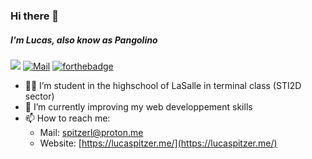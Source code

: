 ### Hi there 👋

##### I'm Lucas, also know as Pangolino

![](https://komarev.com/ghpvc/?username=pangolino30&color=green&style=for-the-badge)
<a href="mailto: spitzerl@proton.me"><img alt="Mail" src="https://img.shields.io/badge/Mail-D14836?style=for-the-badge&logo=mail&logoColor=white"></a>
[![forthebadge](https://forthebadge.com/images/badges/open-source.svg)](https://forthebadge.com)

<!--
**pangolino30/pangolino30** is a ✨ _special_ ✨ repository because its `README.md` (this file) appears on your GitHub profile.
-->


* 👨‍🎓 I’m student in the highschool of LaSalle in terminal class (STI2D sector)
* 🌱 I’m currently improving my web developpement skills
* 📫 How to reach me: 
  * Mail: spitzerl@proton.me
  * Website: [https://lucaspitzer.me/](https://lucaspitzer.me/)
